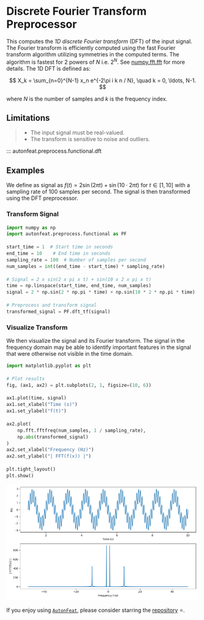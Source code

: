 <!-- 
MIT License

Copyright (c) 2023 Carnegie Mellon University, Auton Lab

Permission is hereby granted, free of charge, to any person obtaining a copy
of this software and associated documentation files (the "Software"), to deal
in the Software without restriction, including without limitation the rights
to use, copy, modify, merge, publish, distribute, sublicense, and/or sell
copies of the Software, and to permit persons to whom the Software is
furnished to do so, subject to the following conditions:

The above copyright notice and this permission notice shall be included in all
copies or substantial portions of the Software.

THE SOFTWARE IS PROVIDED "AS IS", WITHOUT WARRANTY OF ANY KIND, EXPRESS OR
IMPLIED, INCLUDING BUT NOT LIMITED TO THE WARRANTIES OF MERCHANTABILITY,
FITNESS FOR A PARTICULAR PURPOSE AND NONINFRINGEMENT. IN NO EVENT SHALL THE
AUTHORS OR COPYRIGHT HOLDERS BE LIABLE FOR ANY CLAIM, DAMAGES OR OTHER
LIABILITY, WHETHER IN AN ACTION OF CONTRACT, TORT OR OTHERWISE, ARISING FROM,
OUT OF OR IN CONNECTION WITH THE SOFTWARE OR THE USE OR OTHER DEALINGS IN THE
SOFTWARE.
-->

# Discrete Fourier Transform Preprocessor

This computes the *1D discrete Fourier transform* (DFT) of the input signal. The Fourier transform is efficiently computed using the fast Fourier transform algorithm utilizing symmetries in the computed terms. The algorithm is fastest for 2 powers of $N$ i.e. $2^{N}$. See [numpy.fft.fft](https://numpy.org/doc/stable/reference/generated/numpy.fft.fft.html) for more details. The 1D DFT is defined as:

$$
X_k = \sum_{n=0}^{N-1} x_n e^{-2\pi i k n / N}, \quad k = 0, \ldots, N-1.
$$

where $N$ is the number of samples and $k$ is the frequency index.

## Limitations

> - The input signal must be real-valued.
> - The transform is sensitive to noise and outliers.

::: autonfeat.preprocess.functional.dft

## Examples

We define as signal as $f(t) = 2 \sin(2 \pi t) + \sin(10 \cdot 2 \pi t)$ for $t \in [1, 10]$ with a sampling rate of 100 samples per second. The signal is then transformed using the DFT preprocessor.

### Transform Signal

```python
import numpy as np
import autonfeat.preprocess.functional as PF

start_time = 1  # Start time in seconds
end_time = 10    # End time in seconds
sampling_rate = 100  # Number of samples per second
num_samples = int((end_time - start_time) * sampling_rate)

# Signal = 2 x sin(2 x pi x t) + sin(10 x 2 x pi x t)
time = np.linspace(start_time, end_time, num_samples)
signal = 2 * np.sin(2 * np.pi * time) + np.sin(10 * 2 * np.pi * time)

# Preprocess and transform signal
transformed_signal = PF.dft_tf(signal)
```

### Visualize Transform

We then visualize the signal and its Fourier transform. The signal in the frequency domain may be able to identify important features in the signal that were otherwise not visible in the time domain.

```python
import matplotlib.pyplot as plt

# Plot results
fig, (ax1, ax2) = plt.subplots(2, 1, figsize=(10, 6))

ax1.plot(time, signal)
ax1.set_xlabel("Time (s)")
ax1.set_ylabel("f(t)")

ax2.plot(
    np.fft.fftfreq(num_samples, 1 / sampling_rate), 
    np.abs(transformed_signal)
)
ax2.set_xlabel("Frequency (Hz)")
ax2.set_ylabel("| FFT(f(x)) |")

plt.tight_layout()
plt.show()
```

![DFT](../../../assets/dft_f_visualize.png)


If you enjoy using [`AutonFeat`](../../../index.md), please consider starring the [repository](https://github.com/autonlab/AutonFeat) ⭐️.